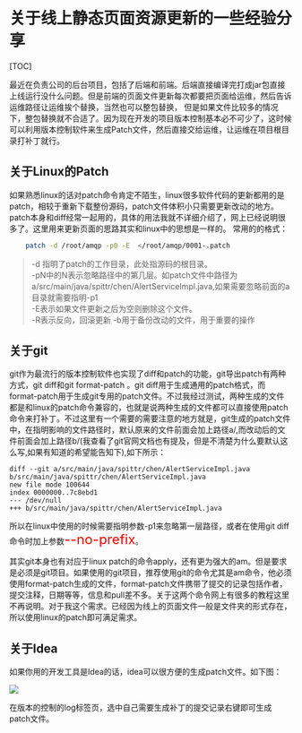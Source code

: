 # 关于线上静态页面资源更新的一些经验分享

[TOC]

最近在负责公司的后台项目，包括了后端和前端。后端直接编译完打成jar包直接上线运行没什么问题。但是前端的页面文件更新每次都要把页面给运维，然后告诉运维路径让运维挨个替换，当然也可以整包替换，
但是如果文件比较多的情况下，整包替换就不合适了。因为现在开发的项目版本控制基本必不可少了，这时候可以利用版本控制软件来生成Patch文件，然后直接交给运维，让运维在项目根目录打补丁就行。

## 关于Linux的Patch
如果熟悉linux的话对patch命令肯定不陌生，linux很多软件代码的更新都用的是patch，相较于重新下载整份源码，patch文件体积小只需要更新改动的地方。patch本身和diff经常一起用的，具体的用法我就不详细介绍了，网上已经说明很多了。这里用来更新页面的思路其实和linux中的思想是一样的。
常用的的格式：

```bash
    patch -d /root/amqp -p0 -E  </root/amqp/0001-.patch
```

> -d 指明了patch的工作目录，此处指源码的根目录。     
> -pN中的N表示忽略路径中的第几层。如patch文件中路径为a/src/main/java/spittr/chen/AlertServiceImpl.java,如果需要忽略前面的a目录就需要指明-p1   
> -E表示如果文件更新之后为空则删除这个文件。   
> -R表示反向，回滚更新
> -b用于备份改动的文件，用于重要的操作

## 关于git

git作为最流行的版本控制软件也实现了diff和patch的功能，git导出patch有两种方式，git diff和git format-patch 。git diff用于生成通用的patch格式，而format-patch用于生成git专用的patch文件。不过我经过测试，两种生成的文件都是和linux的patch命令兼容的，也就是说两种生成的文件都可以直接使用patch命令来打补丁。不过这里有一个需要的需要注意的地方就是，git生成的patch文件中，在指明影响的文件路径时，默认原来的文件前面会加上路径a/,而改动后的文件前面会加上路径b/(我查看了git官网文档也有提及，但是不清楚为什么要默认这么写,如果有知道的希望能告知下),如下所示：    

```
diff --git a/src/main/java/spittr/chen/AlertServiceImpl.java b/src/main/java/spittr/chen/AlertServiceImpl.java
new file mode 100644
index 0000000..7c8ebd1
--- /dev/null
+++ b/src/main/java/spittr/chen/AlertServiceImpl.java
```

所以在linux中使用的时候需要指明参数-p1来忽略第一层路径，或者在使用git diff命令时加上参数<font color=red size=5>--no-prefix</font>。

其实git本身也有对应于linux patch的命令apply，还有更为强大的am。但是要求是必须是git项目。如果使用的git项目，推荐使用git的命令尤其是am命令，他必须使用format-patch生成的文件，format-patch文件携带了提交的记录包括作者，提交注释，日期等等，信息和pull差不多。关于这两个命令网上有很多的教程这里不再说明。对于我这个需求。已经因为线上的页面文件一般是文件夹的形式存在，所以使用linux的patch即可满足需求。

## 关于Idea

如果你用的开发工具是Idea的话，idea可以很方便的生成patch文件。如下图：

![](http://cdn.jiangmiantex.com/201809172245_845.png)

在版本的控制的log标签页，选中自己需要生成补丁的提交记录右键即可生成patch文件。